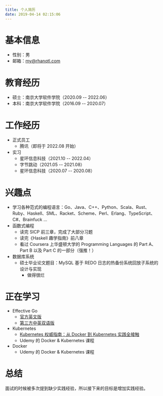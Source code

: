 ```yaml
---
title: 个人简历
date: 2019-04-14 02:15:06
---
```


# 基本信息

- 性别：男
- 邮箱：my@rhanqtl.com

# 教育经历

- 硕士：南京大学软件学院（2020.09 -- 2022.06）
- 本科：南京大学软件学院（2016.09 -- 2020.07）

# 工作经历

- 正式员工
  - 腾讯（即将于 2022.08 开始）
- 实习
  - 星环信息科技（2021.10 -- 2022.04）
  - 字节跳动（2021.05 -- 2021.08）
  - 星环信息科技（2020.07 -- 2020.08）
  

# 兴趣点

- 学习各种范式的编程语言：Go、Java、C++、Python、Scala、Rust、Ruby、Haskell、SML、Racket、Scheme、Perl、Erlang、TypeScript、C#、Brainfuck ...
- 函数式编程
  - 读完 SICP 前三章，完成了大部分习题
  - 读完《Haskell 趣学指南》前八章
  - 看过 Coursera 上华盛顿大学的 Programming Languages 的 Part A、Part B 以及 Part C 的一部分（强推！）
- 数据库系统
  - 硕士毕业论文题目：MySQL 基于 REDO 日志的热备份系统回放子系统的设计与实现
    - 做得很烂

# 正在学习

- Effective Go
  - [官方英文版](https://go.dev/doc/effective_go)
  - [第三方中英双语版](https://github.com/bingohuang/effective-go-zh-en)
- Kubernetes
  - [Kubernetes 权威指南：从 Docker 到 Kubernetes 实践全接触](https://book.douban.com/subject/35458432/)
  - Udemy 的 Docker & Kubernetes 课程
- Docker
  - Udemy 的 Docker & Kubernetes 课程


# 总结

面试的时候被多次提到缺少实践经验，所以接下来的目标是增加实践经验。

